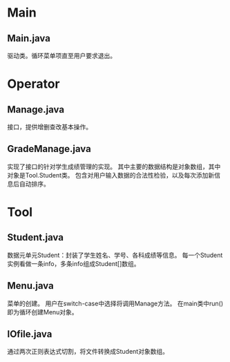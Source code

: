 # Main
## Main.java
驱动类。循环菜单项直至用户要求退出。
# Operator
## Manage.java
接口，提供增删查改基本操作。
## GradeManage.java
实现了接口的针对学生成绩管理的实现。
其中主要的数据结构是对象数组，其中对象是Tool.Student类。
包含对用户输入数据的合法性检验，以及每次添加新信息后自动排序。
# Tool
## Student.java
数据元单元Student：封装了学生姓名、学号、各科成绩等信息。
每一个Student实例看做一条info，多条info组成Student[]数组。
## Menu.java
菜单的创建。
用户在switch-case中选择将调用Manage方法。
在main类中run()即为循环创建Menu对象。
## IOfile.java
通过两次正则表达式切割，将文件转换成Student对象数组。


